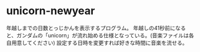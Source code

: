# unicorn-newyear
 
年越しまでの日数とっじかんを表示するプログラム。
年越しの41秒前になると、ガンダムの「unicorn」が流れ始める仕様となっている。(音楽ファイルは各自用意してください)
設定する日時を変更すれば好きな時間に音楽を流せる。
